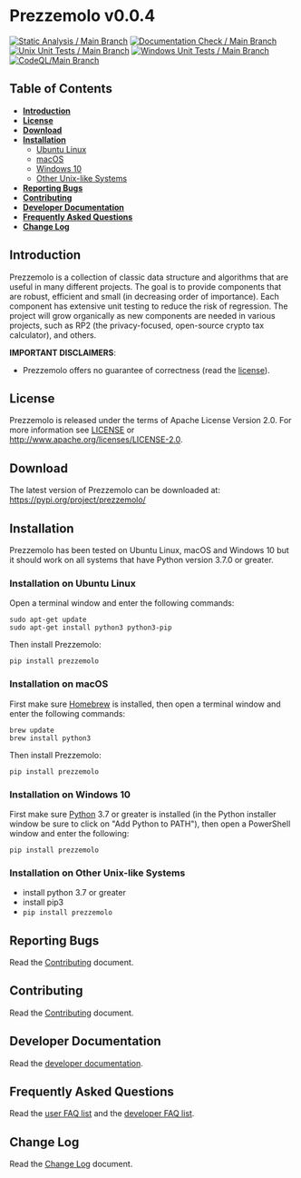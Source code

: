 <!--- Copyright 2022 eprbell --->

<!--- Licensed under the Apache License, Version 2.0 (the "License"); --->
<!--- you may not use this file except in compliance with the License. --->
<!--- You may obtain a copy of the License at --->

<!---     http://www.apache.org/licenses/LICENSE-2.0 --->

<!--- Unless required by applicable law or agreed to in writing, software --->
<!--- distributed under the License is distributed on an "AS IS" BASIS, --->
<!--- WITHOUT WARRANTIES OR CONDITIONS OF ANY KIND, either express or implied. --->
<!--- See the License for the specific language governing permissions and --->
<!--- limitations under the License. --->

# Prezzemolo v0.0.4
[![Static Analysis / Main Branch](https://github.com/eprbell/prezzemolo/actions/workflows/static_analysis.yml/badge.svg)](https://github.com/eprbell/prezzemolo/actions/workflows/static_analysis.yml)
[![Documentation Check / Main Branch](https://github.com/eprbell/prezzemolo/actions/workflows/documentation_check.yml/badge.svg)](https://github.com/eprbell/prezzemolo/actions/workflows/documentation_check.yml)
[![Unix Unit Tests / Main Branch](https://github.com/eprbell/prezzemolo/actions/workflows/unix_unit_tests.yml/badge.svg)](https://github.com/eprbell/prezzemolo/actions/workflows/unix_unit_tests.yml)
[![Windows Unit Tests / Main Branch](https://github.com/eprbell/prezzemolo/actions/workflows/windows_unit_tests.yml/badge.svg)](https://github.com/eprbell/prezzemolo/actions/workflows/windows_unit_tests.yml)
[![CodeQL/Main Branch](https://github.com/eprbell/prezzemolo/actions/workflows/codeql-analysis.yml/badge.svg)](https://github.com/eprbell/prezzemolo/actions/workflows/codeql-analysis.yml)

## Table of Contents
* **[Introduction](https://github.com/eprbell/prezzemolo/tree/main/README.md#introduction)**
* **[License](https://github.com/eprbell/prezzemolo/tree/main/README.md#license)**
* **[Download](https://github.com/eprbell/prezzemolo/tree/main/README.md#download)**
* **[Installation](https://github.com/eprbell/prezzemolo/tree/main/README.md#installation)**
  * [Ubuntu Linux](https://github.com/eprbell/prezzemolo/tree/main/README.md#installation-on-ubuntu-linux)
  * [macOS](https://github.com/eprbell/prezzemolo/tree/main/README.md#installation-on-macos)
  * [Windows 10](https://github.com/eprbell/prezzemolo/tree/main/README.md#installation-on-windows-10)
  * [Other Unix-like Systems](https://github.com/eprbell/prezzemolo/tree/main/README.md#installation-on-other-unix-like-systems)
* **[Reporting Bugs](https://github.com/eprbell/prezzemolo/tree/main/README.md#reporting-bugs)**
* **[Contributing](https://github.com/eprbell/prezzemolo/tree/main/README.md#contributing)**
* **[Developer Documentation](https://github.com/eprbell/prezzemolo/tree/main/README.md#developer-documentation)**
* **[Frequently Asked Questions](https://github.com/eprbell/prezzemolo/tree/main/README.md#frequently-asked-questions)**
* **[Change Log](https://github.com/eprbell/prezzemolo/tree/main/README.md#change-log)**

## Introduction
Prezzemolo is a collection of classic data structure and algorithms that are useful in many different projects. The goal is to provide components that are robust, efficient and small (in decreasing order of importance). Each component has extensive unit testing to reduce the risk of regression. The project will grow organically as new components are needed in various projects, such as RP2 (the privacy-focused, open-source crypto tax calculator), and others.

**IMPORTANT DISCLAIMERS**:
* Prezzemolo offers no guarantee of correctness (read the [license](https://github.com/eprbell/prezzemolo/tree/main/LICENSE)).

## License
Prezzemolo is released under the terms of Apache License Version 2.0. For more information see [LICENSE](https://github.com/eprbell/prezzemolo/tree/main/LICENSE) or <http://www.apache.org/licenses/LICENSE-2.0>.

## Download
The latest version of Prezzemolo can be downloaded at: <https://pypi.org/project/prezzemolo/>

## Installation
Prezzemolo has been tested on Ubuntu Linux, macOS and Windows 10 but it should work on all systems that have Python version 3.7.0 or greater.

### Installation on Ubuntu Linux
Open a terminal window and enter the following commands:
```
sudo apt-get update
sudo apt-get install python3 python3-pip
```

Then install Prezzemolo:
```
pip install prezzemolo
```
### Installation on macOS
First make sure [Homebrew](https://brew.sh) is installed, then open a terminal window and enter the following commands:
```
brew update
brew install python3
```

Then install Prezzemolo:
```
pip install prezzemolo
```
### Installation on Windows 10
First make sure [Python](https://python.org) 3.7 or greater is installed (in the Python installer window be sure to click on "Add Python to PATH"), then open a PowerShell window and enter the following:
```
pip install prezzemolo
```

### Installation on Other Unix-like Systems
* install python 3.7 or greater
* install pip3
* `pip install prezzemolo`

## Reporting Bugs
Read the [Contributing](https://github.com/eprbell/prezzemolo/tree/main/CONTRIBUTING.md#reporting-bugs) document.

## Contributing
Read the [Contributing](https://github.com/eprbell/prezzemolo/tree/main/CONTRIBUTING.md) document.

## Developer Documentation
Read the [developer documentation](https://github.com/eprbell/prezzemolo/tree/main/README.dev.md).

## Frequently Asked Questions
Read the [user FAQ list](https://github.com/eprbell/prezzemolo/tree/main/docs/user_faq.md) and the [developer FAQ list](https://github.com/eprbell/prezzemolo/tree/main/docs/developer_faq.md).

## Change Log
Read the [Change Log](https://github.com/eprbell/prezzemolo/tree/main/CHANGELOG.md) document.
